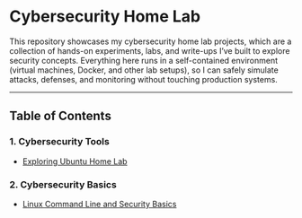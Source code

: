# Cybersecurity Home Lab

This repository showcases my cybersecurity home lab projects, which are a collection of hands-on experiments, labs, and write-ups I’ve built to explore security concepts. Everything here runs in a self-contained environment (virtual machines, Docker, and other lab setups), so I can safely simulate attacks, defenses, and monitoring without touching production systems.

---

## Table of Contents

### 1. Cybersecurity Tools
- [Exploring Ubuntu Home Lab](Labs/Cybersecurity/Exploring%20Ubuntu%20Home%20Lab.md)

### 2. Cybersecurity Basics
- [Linux Command Line and Security Basics](Labs/Cybersecurity/Linux%20Command%20Line%20&%20Security%20Basics.md)
